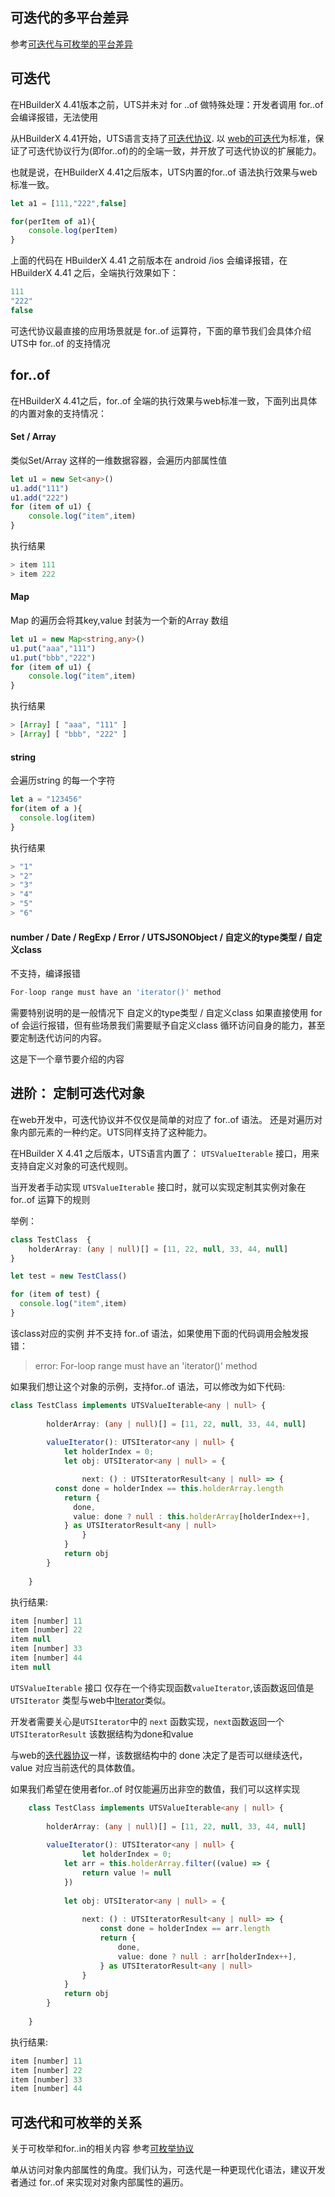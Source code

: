 ## 可迭代的多平台差异

参考[可迭代与可枚举的平台差异](./enumerability_iterable.md)

## 可迭代

在HBuilderX 4.41版本之前，UTS并未对 for ..of 做特殊处理：开发者调用 for..of 会编译报错，无法使用

从HBuilderX 4.41开始，UTS语言支持了[可迭代协议](https://issues.dcloud.net.cn/pages/issues/detail?id=6511). 以 [web的可迭代](https://developer.mozilla.org/zh-CN/docs/Web/JavaScript/Reference/Iteration_protocols)为标准，保证了可迭代协议行为(即for..of)的的全端一致，并开放了可迭代协议的扩展能力。

也就是说，在HBuilderX 4.41之后版本，UTS内置的for..of 语法执行效果与web标准一致。

```ts
let a1 = [111,"222",false]

for(perItem of a1){
	console.log(perItem)
}
```

上面的代码在 HBuilderX 4.41 之前版本在 android /ios 会编译报错，在HBuilderX 4.41 之后，全端执行效果如下：

```ts
111
"222"
false
```

可迭代协议最直接的应用场景就是 for..of 运算符，下面的章节我们会具体介绍UTS中 for..of 的支持情况


## for..of

在HBuilderX 4.41之后，for..of 全端的执行效果与web标准一致，下面列出具体的内置对象的支持情况：

#### Set / Array

类似Set/Array 这样的一维数据容器，会遍历内部属性值

```typescript
let u1 = new Set<any>()
u1.add("111")
u1.add("222")
for (item of u1) {
	console.log("item",item)
}
```

执行结果

```typescript
> item 111
> item 222
```

#### Map

Map 的遍历会将其key,value 封装为一个新的Array 数组

```typescript
let u1 = new Map<string,any>()
u1.put("aaa","111")
u1.put("bbb","222")
for (item of u1) {
	console.log("item",item)
}
```

执行结果

```typescript
> ‍[Array]‍ [ "aaa", "111" ]
> [Array]‍ [ "bbb", "222" ]
```

#### string

会遍历string 的每一个字符

```typescript
let a = "123456"
for(item of a ){
  console.log(item)
}
```

执行结果

```typescript
> "1"
> "2"
> "3"
> "4"
> "5"
> "6"
```


#### number / Date / RegExp / Error / UTSJSONObject / 自定义的type类型 / 自定义class

不支持，编译报错

```typescript
For-loop range must have an 'iterator()' method‌
```

需要特别说明的是一般情况下  自定义的type类型 / 自定义class  如果直接使用 for of 会运行报错，但有些场景我们需要赋予自定义class 循环访问自身的能力，甚至要定制迭代访问的内容。

这是下一个章节要介绍的内容


## 进阶： 定制可迭代对象

在web开发中，可迭代协议并不仅仅是简单的对应了 for..of 语法。 还是对遍历对象内部元素的一种约定。UTS同样支持了这种能力。

在HBuilder X 4.41 之后版本，UTS语言内置了：  `UTSValueIterable` 接口，用来支持自定义对象的可迭代规则。

当开发者手动实现 `UTSValueIterable` 接口时，就可以实现定制其实例对象在 for..of 运算下的规则

举例：

```typescript
class TestClass  {
	holderArray: (any | null)[] = [11, 22, null, 33, 44, null]
}

let test = new TestClass()

for (item of test) {
  console.log("item",item)
}
```

该class对应的实例 并不支持 for..of 语法，如果使用下面的代码调用会触发报错：
 
>  ‌error: For-loop range must have an 'iterator()' method‌

如果我们想让这个对象的示例，支持for..of 语法，可以修改为如下代码:

```typescript
class TestClass implements UTSValueIterable<any | null> {
		
		holderArray: (any | null)[] = [11, 22, null, 33, 44, null]
		
		valueIterator(): UTSIterator<any | null> {
			let holderIndex = 0;
			let obj: UTSIterator<any | null> = {

				next: () : UTSIteratorResult<any | null> => {
          const done = holderIndex == this.holderArray.length
            return {
              done,
              value: done ? null : this.holderArray[holderIndex++],
            } as UTSIteratorResult<any | null>
				}
			}
			return obj
		}
		
	}
```
执行结果:

```typescript
item ‍[number]‍ 11
item ‍[number]‍ 22
item null
item ‍[number]‍ 33
item ‍[number]‍ 44
item null
```

`UTSValueIterable` 接口 仅存在一个待实现函数`valueIterator`,该函数返回值是 `UTSIterator` 类型与web中[Iterator](https://developer.mozilla.org/zh-CN/docs/Web/JavaScript/Reference/Global_Objects/Iterator)类似。

开发者需要关心是`UTSIterator`中的 `next` 函数实现，`next`函数返回一个 `UTSIteratorResult` 该数据结构为done和value

与web的[迭代器协议](https://developer.mozilla.org/zh-CN/docs/Web/JavaScript/Reference/Iteration_protocols#%E8%BF%AD%E4%BB%A3%E5%99%A8%E5%8D%8F%E8%AE%AE)一样，该数据结构中的 done 决定了是否可以继续迭代，value 对应当前迭代的具体数值。


如果我们希望在使用者for..of 时仅能遍历出非空的数值，我们可以这样实现


```typescript
	class TestClass implements UTSValueIterable<any | null> {
		
		holderArray: (any | null)[] = [11, 22, null, 33, 44, null]
    
		valueIterator(): UTSIterator<any | null> {
				let holderIndex = 0;
			let arr = this.holderArray.filter((value) => { 
				return value != null
			})
	
			let obj: UTSIterator<any | null> = {
        
				next: () : UTSIteratorResult<any | null> => {
					const done = holderIndex == arr.length
					return {
						done,
						value: done ? null : arr[holderIndex++],
					} as UTSIteratorResult<any | null>
				}
			}
			return obj
		}
		
	}
```

执行结果:
```typescript
item ‍[number]‍ 11
item ‍[number]‍ 22
item ‍[number]‍ 33
item ‍[number]‍ 44
```


## 可迭代和可枚举的关系

关于可枚举和for..in的相关内容 参考[可枚举协议](./enumerability.md)

单从访问对象内部属性的角度。我们认为，可迭代是一种更现代化语法，建议开发者通过 for..of 来实现对对象内部属性的遍历。








